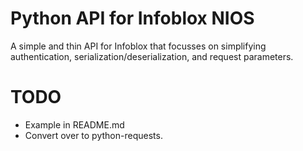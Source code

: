 # Python API for Infoblox NIOS

A simple and thin API for Infoblox that focusses on simplifying
authentication, serialization/deserialization, and request parameters.

# TODO

* Example in README.md
* Convert over to python-requests.
